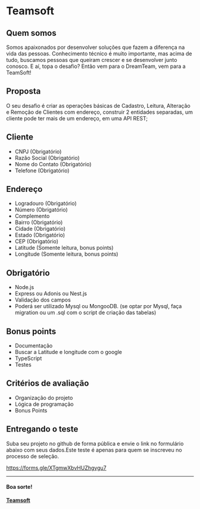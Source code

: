 # Teamsoft

## Quem somos
Somos apaixonados por desenvolver soluções que fazem a diferença na vida das pessoas. 
Conhecimento técnico é muito importante, mas acima de tudo, buscamos pessoas que queiram crescer e se desenvolver junto conosco. 
E aí, topa o desafio? Então vem para o DreamTeam, vem para a TeamSoft! 

## Proposta
O seu desafio é criar as operações básicas de Cadastro, Leitura, Alteração e Remoção de Clientes com endereço, construir 2 entidades separadas, um cliente pode ter mais de um endereço, em uma API REST;

## Cliente
* CNPJ (Obrigatório)
* Razão Social (Obrigatório)
* Nome do Contato (Obrigatório)
* Telefone (Obrigatório)

## Endereço
* Logradouro (Obrigatório)
* Número (Obrigatório)
* Complemento
* Bairro (Obrigatório)
* Cidade (Obrigatório)
* Estado (Obrigatório)
* CEP (Obrigatório)
* Latitude (Somente leitura, bonus points)
* Longitude (Somente leitura, bonus points)

## Obrigatório
* Node.js
* Express ou Adonis ou Nest.js
* Validação dos campos
* Poderá ser utilizado Mysql ou MongooDB. (se optar por Mysql, faça migration ou um .sql com o script de criação das tabelas)

## Bonus points
* Documentação
* Buscar a Latitude e longitude com o google
* TypeScript
* Testes

## Critérios de avaliação
* Organização do projeto
* Lógica de programação
* Bonus Points

## Entregando o teste

Suba seu projeto no github de forma pública e envie o link no formulário abaixo com seus dados.Este teste é apenas para quem se inscreveu no processo de seleção.

https://forms.gle/XTgmwXbvHUZhgygu7


---

#### Boa sorte!

**[Teamsoft](https://teamsoft.com.br)**
